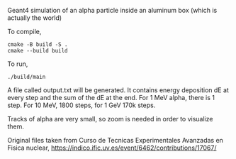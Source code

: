 Geant4 simulation of an alpha particle inside an aluminum box (which is actually the world)

To compile,

```
cmake -B build -S . 
cmake --build build 
```

To run,
```
./build/main
```

A file called output.txt will be generated. It contains energy deposition dE at every step and the sum of the dE at the end. For 1 MeV alpha, there is 1 step. For 10 MeV, 1800 steps, for 1 GeV 170k steps.

Tracks of alpha are very small, so zoom is needed in order to visualize them.

Original files taken from Curso de Tecnicas Experimentales Avanzadas en Fisica nuclear, https://indico.ific.uv.es/event/6462/contributions/17067/
